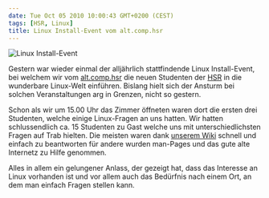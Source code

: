 ```yaml
---
date: Tue Oct 05 2010 10:00:43 GMT+0200 (CEST)
tags: [HSR, Linux]
title: Linux Install-Event vom alt.comp.hsr
---
```



![Linux
Install-Event](http://media.tumblr.com/tumblr_l9t4re8ZS01qa2z4q.png)

Gestern war wieder einmal der alljährlich stattfindende Linux
Install-Event, bei welchem wir vom
[alt.comp.hsr](http://altcomphsr.vshsr.ch) die neuen Studenten der
[HSR](http://www.hsr.ch) in die wunderbare Linux-Welt einführen. Bislang
hielt sich der Ansturm bei solchen Veranstaltungen arg in Grenzen, nicht
so gestern.

Schon als wir um 15.00 Uhr das Zimmer öffneten waren dort die ersten
drei Studenten, welche einige Linux-Fragen an uns hatten. Wir hatten
schlussendlich ca. 15 Studenten zu Gast welche uns mit
unterschiedlichsten Fragen auf Trab hielten. Die meisten waren dank
[unserem Wiki](http://altcomphsr.vshsr.ch) schnell und einfach zu
beantworten für andere wurden man-Pages und das gute alte Internetz zu
Hilfe genommen.

Alles in allem ein gelungener Anlass, der gezeigt hat, dass das
Interesse an Linux vorhanden ist und vor allem auch das Bedürfnis nach
einem Ort, an dem man einfach Fragen stellen kann.

